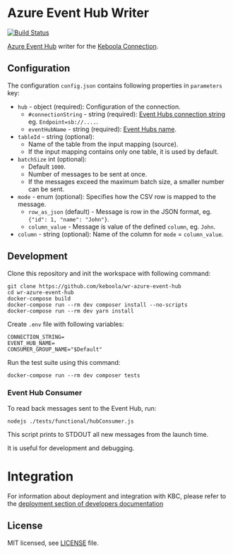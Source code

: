 # Azure Event Hub Writer

[![Build Status](https://travis-ci.com/keboola/wr-azure-event-hub.svg?branch=master)](https://travis-ci.com/keboola/wr-azure-event-hub)

[Azure Event Hub](https://azure.microsoft.com/en-us/services/event-hubs/) writer for the [Keboola Connection](https://www.keboola.com).

## Configuration

The configuration `config.json` contains following properties in `parameters` key: 
- `hub` - object (required): Configuration of the connection.
    - `#connectionString` - string (required): [Event Hubs connection string](https://docs.microsoft.com/en-us/azure/event-hubs/event-hubs-get-connection-string) eg. `Endpoint=sb://....`.
    - `eventHubName` - string (required): [Event Hubs name](https://docs.microsoft.com/en-us/azure/event-hubs/event-hubs-create#create-an-event-hub).
- `tableId` - string (optional):
  - Name of the table from the input mapping (source).
  - If the input mapping contains only one table, it is used by default.
- `batchSize` int (optional):
  - Default `1000`.
  - Number of messages to be sent at once.
  - If the messages exceed the maximum batch size, a smaller number can be sent.
- `mode` - enum (optional): Specifies how the CSV row is mapped to the message.
    - `row_as_json` (default) - Message is row in the JSON format, eg. `{"id": 1, "name": "John"}`.
    - `column_value` - Message is value of the defined `column`, eg. `John`.
- `column` - string (optional): Name of the column for `mode` = `column_value`.


## Development
 
Clone this repository and init the workspace with following command:

```
git clone https://github.com/keboola/wr-azure-event-hub
cd wr-azure-event-hub
docker-compose build
docker-compose run --rm dev composer install --no-scripts
docker-compose run --rm dev yarn install
```

Create `.env` file with following variables:
```env
CONNECTION_STRING=
EVENT_HUB_NAME=
CONSUMER_GROUP_NAME="$Default"
```


Run the test suite using this command:

```
docker-compose run --rm dev composer tests
```
 
### Event Hub Consumer

To read back messages sent to the Event Hub, run:
```
nodejs ./tests/functional/hubConsumer.js 
```

This script prints to STDOUT all new messages from the launch time. 

It is useful for development and debugging.
 
# Integration

For information about deployment and integration with KBC, please refer to the [deployment section of developers documentation](https://developers.keboola.com/extend/component/deployment/) 

## License

MIT licensed, see [LICENSE](./LICENSE) file.

